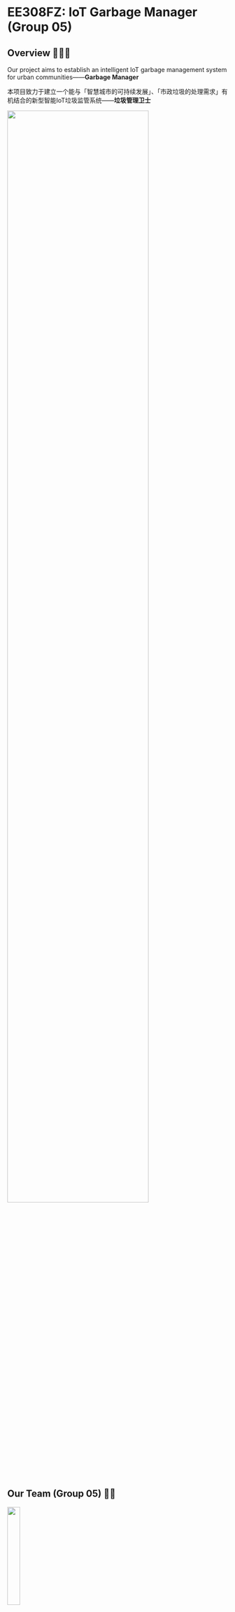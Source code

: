 # EE308FZ: IoT Garbage Manager (Group 05)
## **Overview** 👨🏻‍💻

Our project aims to establish an intelligent IoT garbage management system for urban communities——**Garbage Manager**

本项目致力于建立一个能与「智慧城市的可持续发展」、「市政垃圾的处理需求」有机结合的新型智能IoT垃圾监管系统——**垃圾管理卫士**

<left>
  <img src = "https://tva1.sinaimg.cn/large/008vxvgGly1h8ok7krdrrj31mk0u0tel.jpg" width = 80%>
</left>


## **Our Team (Group 05)** 👋🏻

<left>
  <img src = "https://tva1.sinaimg.cn/large/008vxvgGly1h8nfr0i9p9j30b40b4q38.jpg" width = 24%>
</left>


### Team members:

1. [Hanlin Cai](https://caihanlin.com/) (Leader)
2. Jiaqi Hu
3. Zheng Li
3. Zhijun Zhao
3. Yinheng Lin
3. Shuying Liu
3. Youlin Feng
3. Shipei Zhang
3. Jingjie Yu

### Video Clip (EE308FZ初期演示视频)

<left>
  <img src = "https://tva1.sinaimg.cn/large/008vxvgGly1h8pig1pmcqj31hy0u0wie.jpg" width = 70%>
</left>

The demo video for our project can be found here: [Demo video for IoT Garbage Manager (Group 05)](https://www.bilibili.com/video/BV1314y1J7Ea)

**项目选题答辩视频：[请点击此处链接查看！](https://www.bilibili.com/video/BV1314y1J7Ea)**

*Update in 3rd Dec. 2022*



## Our pervious works 📝

<left>
  <img src = "https://tva1.sinaimg.cn/large/008vxvgGly1h8ok3gxr2yj31i00u0dm7.jpg" width = 70%>
</left>

**The following are the achievements of our previous work since March 2022. And we will continue to improve our IoT system during this EE308FZ group project.**

[Our latest IEEE paper published in CENIM 2022 can be found here.](https://caihanlin.com/publications/)

[The oral presentation given in the IEEE CENIM conference can be accessed here.]( https://www.bilibili.com/video/BV1jv4y1S7VQ/?share_source=copy_web&vd_source=c8936a3bacfd65375f9e88b3bb9a12ba)

### **Honors and Awards**

*Dec 2022:* Our paper: An IoT Garbage Monitoring System for Effective Garbage Management, have been published in [IEEE CENIM 2022](http://cenim.its.ac.id/#pdfexpress ).

*Oct 2022:* Maynooth International Engineering College Best Student Project in Academic Year 2021/2022 (Top 8%, **Only One Team** in our major)

*Aug 2022:*  Third Prize (Top 5%, **Only One Team** at Fuzhou University) in China National College Student Computer Design Competition

*June 2022:* Second Prize (Top 10%) in Fujian College Student Computer Design Competition

<div class="third">
<img src="https://tva1.sinaimg.cn/large/008vxvgGly1h8ok9exwf0j316i0u0n36.jpg" width = 32%>
<img src="https://tva1.sinaimg.cn/large/008vxvgGly1h8ok9cl9gej31630u0dlt.jpg" width = 32%>
<img src="https://tva1.sinaimg.cn/large/008vxvgGly1h8ok9a3v3dj317p0u043e.jpg" width = 32%>
</div>
